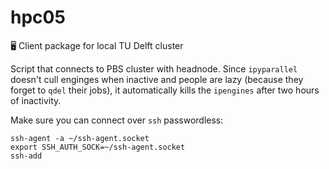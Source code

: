 # hpc05
🖥 Client package for local TU Delft cluster

Script that connects to PBS cluster with headnode. Since `ipyparallel` doesn't cull enginges when inactive and people are lazy (because they forget to `qdel` their jobs), it automatically kills the `ipengines` after two hours of inactivity.


Make sure you can connect over `ssh` passwordless:
```
ssh-agent -a ~/ssh-agent.socket
export SSH_AUTH_SOCK=~/ssh-agent.socket
ssh-add
```
